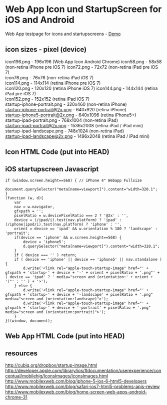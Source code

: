 Web App Icon und StartupScreen for iOS and Android
==========

Web App testpage for icons and startupscreens - <a href="http://sindre.at/lab/ios-webapp/">Demo</a>

icon sizes - pixel (device)
--------
icon196.png - 196x196 (Web App Icon Android Chrome)
icon58.png - 58x58 (non-retina iPhone pre iOS 7) 
icon72.png - 72x72 (non-retina iPad pre iOS 7)  
icon76.png - 76x76 (non-retina iPad iOS 7)   
icon114.png - 114x114 (retina iPhone pre iOS 7)  
icon120.png - 120x120 (retina iPhone iOS 7) 
icon144.png - 144x144 (retina iPad pre iOS 7)  
icon152.png - 152x152 (retina iPad iOS 7)  
startup-iphone-portrait.png - 320x460 (non-retina iPhone)  
startup-iphone-portrait@2x.png - 640x920 (retina iPhone)  
startup-iphone5-portrait@2x.png - 640x1096  (retina iPhone5+)  
startup-ipad-portrait.png - 768x1004 (non-retina iPad)  
startup-ipad-portrait@2x.png - 1536x2008 (retina iPad / iPad mini)  
startup-ipad-landscape.png - 748x1024 (non-retina iPad)  
startup-ipad-landscape@2x.png - 1496x2048 (retina iPad / iPad mini)  

Icon HTML Code (put into HEAD)
--------  
<!-- Web App Icon Android Chrome -->
<link rel="shortcut icon" href="icon196.png" sizes="196x196" />
<!-- non-retina iPhone pre iOS 7 -->
<link rel="apple-touch-icon" href="icon58.png" sizes="58x58" />
<!-- non-retina iPad pre iOS 7 -->
<link rel="apple-touch-icon" href="icon72.png" sizes="72x72" />
<!-- non-retina iPad iOS 7 -->
<link rel="apple-touch-icon" href="icon76.png" sizes="76x76" />
<!-- retina iPhone pre iOS 7 -->
<link rel="apple-touch-icon" href="icon114.png" sizes="114x114" />
<!-- retina iPhone iOS 7 -->
<link rel="apple-touch-icon" href="icon120.png" sizes="120x120" />
<!-- retina iPad pre iOS 7 -->
<link rel="apple-touch-icon" href="icon144.png" sizes="144x144" />
<!-- retina iPad iOS 7 -->
<link rel="apple-touch-icon" href="icon152.png" sizes="152x152" />

iOS startupscreen Javascript
--------  
	if (window.screen.height==568) { // iPhone 4" Webapp Fullsize
		document.querySelector("meta[name=viewport]").content="width=320.1"; 
	}
	(function (w, d){
		var
		nav = w.navigator,
		gfxpath = '';
		pixelRatio = w.devicePixelRatio === 2 ? '@2x' : '',
		device = (/ipad/i).test(nav.platform) ? 'ipad' : (/iphone|ipod/i).test(nav.platform) ? 'iphone' : '',
		orient = device == 'ipad' && w.orientation % 180 ? 'landscape' : 'portrait';
		if(device == 'iphone' && w.screen.height==568) {
			device = 'iphone5';
			d.querySelector("meta[name=viewport]").content="width=320.1"; 
		}
		if ( device === '' ) return;
		if ( device == 'iphone' || device == 'iphone5' || nav.standalone ) {
			d.write('<link rel="apple-touch-startup-image" href="' + gfxpath + 'startup-' + device + '-' + orient + pixelRatio + '.png"' + ( device == 'ipad' ? ' media="screen and (orientation:' + orient + ')"' : '' ) + '>');
		} else {
			d.write('<link rel="apple-touch-startup-image" href="' + gfxpath + 'startup-' + device + '-landscape' + pixelRatio + '.png" media="screen and (orientation:landscape)">');
			d.write('<link rel="apple-touch-startup-image" href="' + gfxpath + 'startup-' + device + '-portrait' + pixelRatio + '.png" media="screen and (orientation:portrait)">');
		}
	})(window, document);

Web App HTML Code (put into HEAD)
--------
<!-- Web App Android Chrome -->
<meta name="mobile-web-app-capable" content="yes" />
<!-- Web App iOS -->
<meta name="apple-mobile-web-app-capable" content="yes" />

resources
--------
http://cubiq.org/dropbox/startup-image.html  
http://developer.apple.com/library/ios/#documentation/userexperience/conceptual/mobilehig/IconsImages/IconsImages.html  
http://www.mobilexweb.com/blog/iphone-5-ios-6-html5-developers  
http://www.mobilexweb.com/blog/safari-ios7-html5-problems-apis-review
http://www.mobilexweb.com/blog/home-screen-web-apps-android-chrome-31
